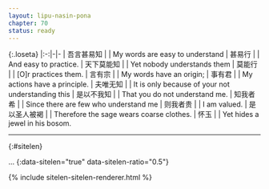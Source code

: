 ```yaml
---
layout: lipu-nasin-pona
chapter: 70
status: ready
---
```


{:.loseta}
|:-:|-|-
| 吾言甚易知 |  | My words are easy to understand
| 甚易行     |  | And easy to practice.
| 天下莫能知 |  | Yet nobody understands them
| 莫能行     |  | [O]r practices them.
| 言有宗     |  | My words have an origin;
| 事有君     |  | My actions have a principle.
| 夫唯无知   |  | It is only because of your not understanding this
| 是以不我知 |  | That you do not understand me.
| 知我者希   |  | Since there are few who understand me
| 则我者贵   |  | I am valued.
| 是以<wbr/>圣人<wbr/>被褐 |  | Therefore the sage wears coarse clothes.
| 怀玉       |  | Yet hides a jewel in his bosom.

-------
{:#sitelen}

...
{:data-sitelen="true" data-sitelen-ratio="0.5"}

{% include sitelen-sitelen-renderer.html %}
